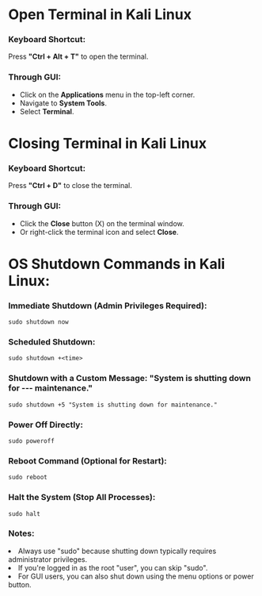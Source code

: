 


<h1>Open Terminal in Kali Linux</h1>
    <h3>Keyboard Shortcut:</h3>
    <p>Press <strong>"Ctrl + Alt + T"</strong> to open the terminal.</p>

   <h3>Through GUI:</h3>
    <ul>
        <li>Click on the <strong>Applications</strong> menu in the top-left corner.</li>
        <li>Navigate to <strong>System Tools</strong>.</li>
        <li>Select <strong>Terminal</strong>.</li>
    </ul>

  <h1>Closing Terminal in Kali Linux</h1>
    <h3>Keyboard Shortcut:</h3>
    <p>Press <strong>"Ctrl + D"</strong> to close the terminal.</p>

   <h3>Through GUI:</h3>
    <ul>
        <li>Click the <strong>Close</strong> button (X) on the terminal window.</li>
        <li>Or right-click the terminal icon and select <strong>Close</strong>.</li>
    </ul>
<h1>OS Shutdown Commands in Kali Linux:</h1>
<h3>Immediate Shutdown (Admin Privileges Required):</h3>

```sudo shutdown now```
<h3>Scheduled Shutdown:</h3>

```sudo shutdown +<time>```
<h3>Shutdown with a Custom Message: "System is shutting down for --- maintenance."</h3>

```sudo shutdown +5 "System is shutting down for maintenance."```

<h3>Power Off Directly:</h3>

```sudo poweroff```
<h3>Reboot Command (Optional for Restart):</h3>

```sudo reboot```
<h3>Halt the System (Stop All Processes):</h3>

```sudo halt```

<h3>Notes:</h3>
<li>Always use "sudo" because shutting down typically requires administrator privileges.</li>
<li>If you're logged in as the root "user", you can skip "sudo".</li>
<li>For GUI users, you can also shut down using the menu options or power button.</li>




